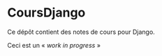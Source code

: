 # CoursDjango

Ce dépôt contient des notes de cours pour Django.

Ceci est un « _work in progress_ »